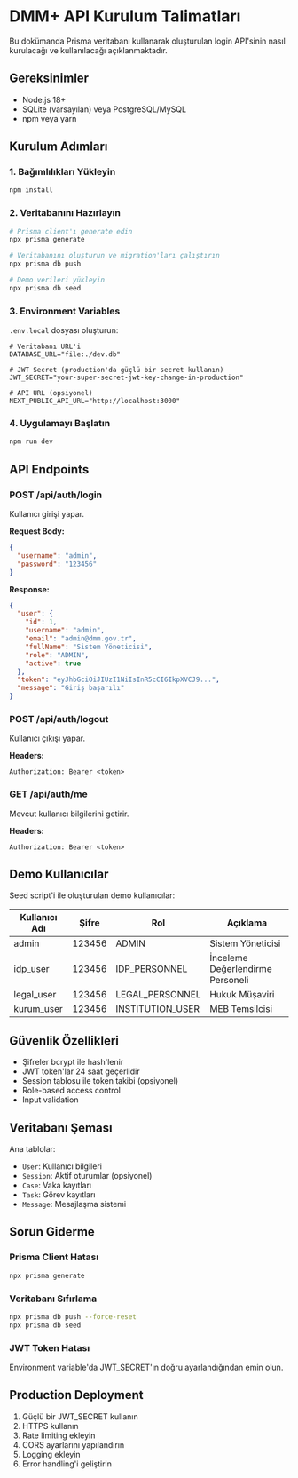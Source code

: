 # DMM+ API Kurulum Talimatları

Bu dokümanda Prisma veritabanı kullanarak oluşturulan login API'sinin nasıl kurulacağı ve kullanılacağı açıklanmaktadır.

## Gereksinimler

- Node.js 18+ 
- SQLite (varsayılan) veya PostgreSQL/MySQL
- npm veya yarn

## Kurulum Adımları

### 1. Bağımlılıkları Yükleyin

```bash
npm install
```

### 2. Veritabanını Hazırlayın

```bash
# Prisma client'ı generate edin
npx prisma generate

# Veritabanını oluşturun ve migration'ları çalıştırın
npx prisma db push

# Demo verileri yükleyin
npx prisma db seed
```

### 3. Environment Variables

`.env.local` dosyası oluşturun:

```env
# Veritabanı URL'i
DATABASE_URL="file:./dev.db"

# JWT Secret (production'da güçlü bir secret kullanın)
JWT_SECRET="your-super-secret-jwt-key-change-in-production"

# API URL (opsiyonel)
NEXT_PUBLIC_API_URL="http://localhost:3000"
```

### 4. Uygulamayı Başlatın

```bash
npm run dev
```

## API Endpoints

### POST /api/auth/login
Kullanıcı girişi yapar.

**Request Body:**
```json
{
  "username": "admin",
  "password": "123456"
}
```

**Response:**
```json
{
  "user": {
    "id": 1,
    "username": "admin",
    "email": "admin@dmm.gov.tr",
    "fullName": "Sistem Yöneticisi",
    "role": "ADMIN",
    "active": true
  },
  "token": "eyJhbGciOiJIUzI1NiIsInR5cCI6IkpXVCJ9...",
  "message": "Giriş başarılı"
}
```

### POST /api/auth/logout
Kullanıcı çıkışı yapar.

**Headers:**
```
Authorization: Bearer <token>
```

### GET /api/auth/me
Mevcut kullanıcı bilgilerini getirir.

**Headers:**
```
Authorization: Bearer <token>
```

## Demo Kullanıcılar

Seed script'i ile oluşturulan demo kullanıcılar:

| Kullanıcı Adı | Şifre | Rol | Açıklama |
|---------------|-------|-----|----------|
| admin | 123456 | ADMIN | Sistem Yöneticisi |
| idp_user | 123456 | IDP_PERSONNEL | İnceleme Değerlendirme Personeli |
| legal_user | 123456 | LEGAL_PERSONNEL | Hukuk Müşaviri |
| kurum_user | 123456 | INSTITUTION_USER | MEB Temsilcisi |

## Güvenlik Özellikleri

- Şifreler bcrypt ile hash'lenir
- JWT token'lar 24 saat geçerlidir
- Session tablosu ile token takibi (opsiyonel)
- Role-based access control
- Input validation

## Veritabanı Şeması

Ana tablolar:
- `User`: Kullanıcı bilgileri
- `Session`: Aktif oturumlar (opsiyonel)
- `Case`: Vaka kayıtları
- `Task`: Görev kayıtları
- `Message`: Mesajlaşma sistemi

## Sorun Giderme

### Prisma Client Hatası
```bash
npx prisma generate
```

### Veritabanı Sıfırlama
```bash
npx prisma db push --force-reset
npx prisma db seed
```

### JWT Token Hatası
Environment variable'da JWT_SECRET'ın doğru ayarlandığından emin olun.

## Production Deployment

1. Güçlü bir JWT_SECRET kullanın
2. HTTPS kullanın
3. Rate limiting ekleyin
4. CORS ayarlarını yapılandırın
5. Logging ekleyin
6. Error handling'i geliştirin 